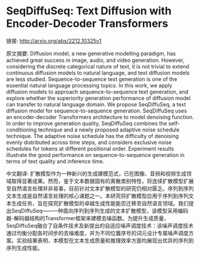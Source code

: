 # SeqDiffuSeq: Text Diffusion with Encoder-Decoder Transformers

链接: http://arxiv.org/abs/2212.10325v1

原文摘要:
Diffusion model, a new generative modelling paradigm, has achieved great
success in image, audio, and video generation. However, considering the
discrete categorical nature of text, it is not trivial to extend continuous
diffusion models to natural language, and text diffusion models are less
studied. Sequence-to-sequence text generation is one of the essential natural
language processing topics. In this work, we apply diffusion models to approach
sequence-to-sequence text generation, and explore whether the superiority
generation performance of diffusion model can transfer to natural language
domain. We propose SeqDiffuSeq, a text diffusion model for sequence-to-sequence
generation. SeqDiffuSeq uses an encoder-decoder Transformers architecture to
model denoising function. In order to improve generation quality, SeqDiffuSeq
combines the self-conditioning technique and a newly proposed adaptive noise
schedule technique. The adaptive noise schedule has the difficulty of denoising
evenly distributed across time steps, and considers exclusive noise schedules
for tokens at different positional order. Experiment results illustrate the
good performance on sequence-to-sequence generation in terms of text quality
and inference time.

中文翻译:
扩散模型作为一种新兴的生成建模范式，已在图像、音频和视频生成领域取得显著成果。然而，鉴于文本数据固有的离散类别特性，将连续扩散模型扩展至自然语言处理并非易事，目前针对文本扩散模型的研究仍相对匮乏。序列到序列文本生成是自然语言处理的核心课题之一。本研究将扩散模型应用于序列到序列文本生成任务，旨在探究扩散模型的卓越生成性能能否迁移至自然语言领域。我们提出SeqDiffuSeq——一种面向序列到序列生成的文本扩散模型，该模型采用编码器-解码器结构的Transformer框架来建模去噪函数。为提升生成质量，SeqDiffuSeq融合了自条件技术及新提出的自适应噪声调度技术：该噪声调度技术通过均衡分配各时间步的去噪难度，并为不同位置序号的词元设计专属噪声调度方案。实验结果表明，本模型在文本生成质量和推理效率方面均展现出优异的序列到序列生成性能。


